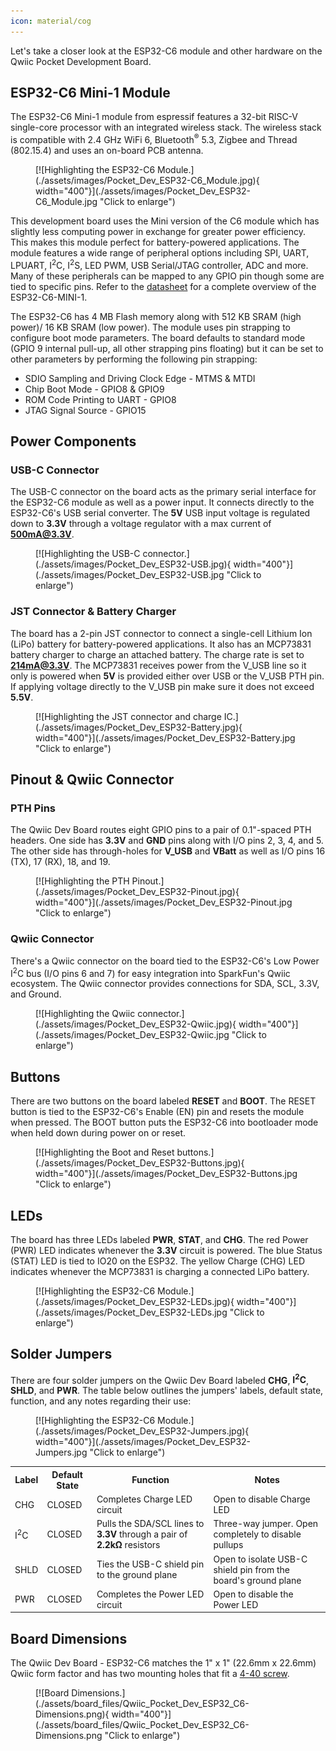 ```yaml
---
icon: material/cog
---
```


Let's take a closer look at the ESP32-C6 module and other hardware on the Qwiic Pocket Development Board.

## ESP32-C6 Mini-1 Module

The ESP32-C6 Mini-1 module from espressif features a 32-bit RISC-V single-core processor with an integrated wireless stack. The wireless stack is compatible with 2.4 GHz WiFi 6, Bluetooth<sup>&reg;</sup> 5.3, Zigbee and Thread (802.15.4) and uses an on-board PCB antenna.

<figure markdown>
[![Highlighting the ESP32-C6 Module.](./assets/images/Pocket_Dev_ESP32-C6_Module.jpg){ width="400"}](./assets/images/Pocket_Dev_ESP32-C6_Module.jpg "Click to enlarge")
</figure>

This development board uses the Mini version of the C6 module which has slightly less computing power in exchange for greater power efficiency. This makes this module perfect for battery-powered applications. The module features a wide range of peripheral options including SPI, UART, LPUART, I<sup>2</sup>C, I<sup>2</sup>S, LED PWM, USB Serial/JTAG controller, ADC and more. Many of these peripherals can be mapped to any GPIO pin though some are tied to specific pins. Refer to the [datasheet](./assets/component_documentation/ESP32-C6-MINI-1-Datasheet.pdf) for a complete overview of the ESP32-C6-MINI-1.

The ESP32-C6 has 4 MB Flash memory along with 512 KB SRAM (high power)/ 16 KB SRAM (low power). The module uses pin strapping to configure boot mode parameters. The board defaults to standard mode (GPIO 9 internal pull-up, all other strapping pins floating) but it can be set to other parameters by performing the following pin strapping:

- SDIO Sampling and Driving Clock Edge - MTMS & MTDI
- Chip Boot Mode - GPIO8 & GPIO9
- ROM Code Printing to UART - GPIO8
- JTAG Signal Source - GPIO15

## Power Components

### USB-C Connector

The USB-C connector on the board acts as the primary serial interface for the ESP32-C6 module as well as a power input. It connects directly to the ESP32-C6's USB serial converter. The <b>5V</b> USB input voltage is regulated down to <b>3.3V</b> through a voltage regulator with a max current of <b>500mA@3.3V</b>.

<figure markdown>
[![Highlighting the USB-C connector.](./assets/images/Pocket_Dev_ESP32-USB.jpg){ width="400"}](./assets/images/Pocket_Dev_ESP32-USB.jpg "Click to enlarge")
</figure>

### JST Connector & Battery Charger

The board has a 2-pin JST connector to connect a single-cell Lithium Ion (LiPo) battery for battery-powered applications. It also has an MCP73831 battery charger to charge an attached battery. The charge rate is set to <b>214mA@3.3V</b>. The MCP73831 receives power from the V_USB line so it only is powered when <b>5V</b> is provided either over USB or the V_USB PTH pin. If applying voltage directly to the V_USB pin make sure it does not exceed <b>5.5V</b>.

<figure markdown>
[![Highlighting the JST connector and charge IC.](./assets/images/Pocket_Dev_ESP32-Battery.jpg){ width="400"}](./assets/images/Pocket_Dev_ESP32-Battery.jpg "Click to enlarge")
</figure>

## Pinout & Qwiic Connector

### PTH Pins

The Qwiic Dev Board routes eight GPIO pins to a pair of 0.1"-spaced PTH headers. One side has <b>3.3V</b> and <b>GND</b> pins along with I/O pins 2, 3, 4, and 5. The other side has through-holes for <b>V_USB</b> and <b>VBatt</b> as well as I/O pins 16 (TX), 17 (RX), 18, and 19.

<figure markdown>
[![Highlighting the PTH Pinout.](./assets/images/Pocket_Dev_ESP32-Pinout.jpg){ width="400"}](./assets/images/Pocket_Dev_ESP32-Pinout.jpg "Click to enlarge")
</figure>

### Qwiic Connector

There's a Qwiic connector on the board tied to the ESP32-C6's Low Power I<sup>2</sup>C bus (I/O pins 6 and 7) for easy integration into SparkFun's Qwiic ecosystem. The Qwiic connector provides connections for SDA, SCL, 3.3V, and Ground.

<figure markdown>
[![Highlighting the Qwiic connector.](./assets/images/Pocket_Dev_ESP32-Qwiic.jpg){ width="400"}](./assets/images/Pocket_Dev_ESP32-Qwiic.jpg "Click to enlarge")
</figure>

## Buttons

There are two buttons on the board labeled <b>RESET</b> and <b>BOOT</b>. The RESET button is tied to the ESP32-C6's Enable (EN) pin and resets the module when pressed. The BOOT button puts the ESP32-C6 into bootloader mode when held down during power on or reset.

<figure markdown>
[![Highlighting the Boot and Reset buttons.](./assets/images/Pocket_Dev_ESP32-Buttons.jpg){ width="400"}](./assets/images/Pocket_Dev_ESP32-Buttons.jpg "Click to enlarge")
</figure>

## LEDs

The board has three LEDs labeled <b>PWR</b>, <b>STAT</b>, and <b>CHG</b>. The red Power (PWR) LED indicates whenever the <b>3.3V</b> circuit is powered. The blue Status (STAT) LED is tied to IO20 on the ESP32. The yellow Charge (CHG) LED indicates whenever the MCP73831 is charging a connected LiPo battery.

<figure markdown>
[![Highlighting the ESP32-C6 Module.](./assets/images/Pocket_Dev_ESP32-LEDs.jpg){ width="400"}](./assets/images/Pocket_Dev_ESP32-LEDs.jpg "Click to enlarge")
</figure>

## Solder Jumpers

There are four solder jumpers on the Qwiic Dev Board labeled <b>CHG</b>, <b>I<sup>2</sup>C</b>, <b>SHLD</b>, and <b>PWR</b>. The table below outlines the jumpers' labels, default state, function, and any notes regarding their use:

<figure markdown>
[![Highlighting the ESP32-C6 Module.](./assets/images/Pocket_Dev_ESP32-Jumpers.jpg){ width="400"}](./assets/images/Pocket_Dev_ESP32-Jumpers.jpg "Click to enlarge")
</figure>

<table>
    <tr>
        <th>Label</th>
        <th>Default State</th>
        <th>Function</th>
        <th>Notes</th>
    </tr>
    <tr>
        <td>CHG</td>
        <td>CLOSED</td>
        <td>Completes Charge LED circuit</td>
        <td>Open to disable Charge LED</td>
    </tr>
    <tr>
        <td>I<sup>2</sup>C</td>
        <td>CLOSED</td>
        <td>Pulls the SDA/SCL lines to <b>3.3V</b> through a pair of <b>2.2k&ohm;</b> resistors</td>
        <td>Three-way jumper. Open completely to disable pullups</td>
    </tr>
    <tr>
        <td>SHLD</td>
        <td>CLOSED</td>
        <td>Ties the USB-C shield pin to the ground plane</td>
        <td>Open to isolate USB-C shield pin from the board's ground plane</td>
    </tr>
    <tr>
        <td>PWR</td>
        <td>CLOSED</td>
        <td>Completes the Power LED circuit</td>
        <td>Open to disable the Power LED</td>
    </tr>
</table>

## Board Dimensions

The Qwiic Dev Board - ESP32-C6 matches the 1" x 1" (22.6mm x 22.6mm) Qwiic form factor and has two mounting holes that fit a [4-40 screw](https://www.sparkfun.com/products/10453). 

<figure markdown>
[![Board Dimensions.](./assets/board_files/Qwiic_Pocket_Dev_ESP32_C6-Dimensions.png){ width="400"}](./assets/board_files/Qwiic_Pocket_Dev_ESP32_C6-Dimensions.png "Click to enlarge")
</figure>
